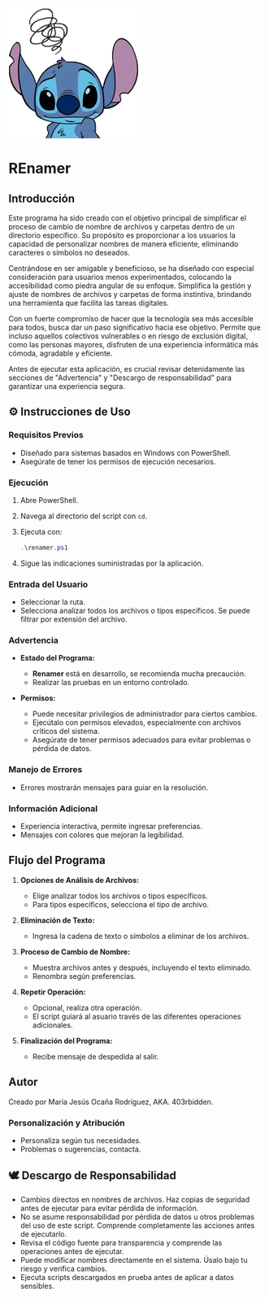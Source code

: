 ![Stitch moon face](https://github.com/403rbidden/Scripting-en-Windows/blob/main/PowerShell/Renamer/stitch_moon_face.png)

# REnamer

## Introducción

Este programa ha sido creado con el objetivo principal de simplificar el proceso de cambio de nombre de archivos y carpetas dentro de un directorio específico. 
Su propósito es proporcionar a los usuarios la capacidad de personalizar nombres de manera eficiente, eliminando caracteres o símbolos no deseados.

Centrándose en ser amigable y beneficioso, se ha diseñado con especial consideración para usuarios menos experimentados, colocando la accesibilidad como piedra angular de su enfoque. 
Simplifica la gestión y ajuste de nombres de archivos y carpetas de forma instintiva, brindando una herramienta que facilita las tareas digitales.

Con un fuerte compromiso de hacer que la tecnología sea más accesible para todos, busca dar un paso significativo hacia ese objetivo. 
Permite que incluso aquellos colectivos vulnerables o en riesgo de exclusión digital, como las personas mayores, disfruten de una experiencia informática más cómoda, agradable y eficiente.

Antes de ejecutar esta aplicación, es crucial revisar detenidamente las secciones de "Advertencia" y "Descargo de responsabilidad" para garantizar una experiencia segura.

## ⚙️ Instrucciones de Uso

### Requisitos Previos
- Diseñado para sistemas basados en Windows con PowerShell.
- Asegúrate de tener los permisos de ejecución necesarios.

### Ejecución
1. Abre PowerShell.
2. Navega al directorio del script con `cd`.
3. Ejecuta con:

    ```powershell
    .\renamer.ps1
    ```
5. Sigue las indicaciones suministradas por la aplicación.

### Entrada del Usuario
- Seleccionar la ruta.
- Selecciona analizar todos los archivos o tipos específicos.
Se puede filtrar por extensión del archivo.

### Advertencia
- **Estado del Programa:**
  - **Renamer** está en desarrollo, se recomienda mucha precaución.
  - Realizar las pruebas en un entorno controlado.

- **Permisos:**
  - Puede necesitar privilegios de administrador para ciertos cambios.
  - Ejecútalo con permisos elevados, especialmente con archivos críticos del sistema.
  - Asegúrate de tener permisos adecuados para evitar problemas o pérdida de datos.

### Manejo de Errores
- Errores mostrarán mensajes para guiar en la resolución.

### Información Adicional
- Experiencia interactiva, permite ingresar preferencias.
- Mensajes con colores que mejoran la legibilidad.

## Flujo del Programa

1. **Opciones de Análisis de Archivos:**
   - Elige analizar todos los archivos o tipos específicos.
   - Para tipos específicos, selecciona el tipo de archivo.

2. **Eliminación de Texto:**
   - Ingresa la cadena de texto o símbolos a eliminar de los archivos.

3. **Proceso de Cambio de Nombre:**
   - Muestra archivos antes y después, incluyendo el texto eliminado.
   - Renombra según preferencias.

4. **Repetir Operación:**
   - Opcional, realiza otra operación.
   - El script guiará al asuario través de las diferentes operaciones adicionales.

5. **Finalización del Programa:**
   - Recibe mensaje de despedida al salir.

## Autor
Creado por María Jesús Ocaña Rodríguez, AKA. 403rbidden.

### Personalización y Atribución
- Personaliza según tus necesidades.
- Problemas o sugerencias, contacta.

## 🕊 Descargo de Responsabilidad
- Cambios directos en nombres de archivos. Haz copias de seguridad antes de ejecutar para evitar pérdida de información.
- No se asume responsabilidad por pérdida de datos u otros problemas del uso de este script.
  Comprende completamente las acciones antes de ejecutarlo.
- Revisa el código fuente para transparencia y comprende las operaciones antes de ejecutar.
- Puede modificar nombres directamente en el sistema. Úsalo bajo tu riesgo y verifica cambios.
- Ejecuta scripts descargados en prueba antes de aplicar a datos sensibles.
